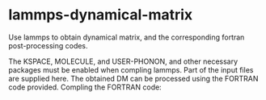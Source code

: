 # lammps-dynamical-matrix
Use lammps to obtain dynamical matrix, and the corresponding fortran post-processing codes.

The KSPACE, MOLECULE, and USER-PHONON, and other necessary packages must be enabled when compling lammps. 
Part of the input files are supplied here. 
The obtained DM can be processed using the FORTRAN code provided. 
Compling the FORTRAN code:
